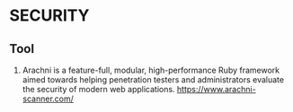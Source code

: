 # SECURITY

## Tool

1. Arachni is a feature-full, modular, high-performance Ruby framework aimed towards helping penetration testers and administrators evaluate the security of modern web applications.
https://www.arachni-scanner.com/
